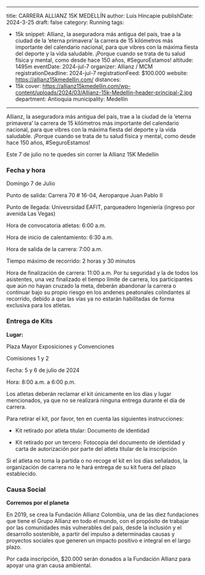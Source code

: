 
---
title: CARRERA ALLIANZ 15K MEDELLÍN
author: Luis Hincapie
publishDate: 2024-3-25
draft: false
category: Running
tags:
  - 15k
snippet: Allianz, la aseguradora más antigua del país, trae a la ciudad de la ‘eterna primavera’ la carrera de 15 kilómetros más importante del calendario nacional, para que vibres con la máxima fiesta del deporte y la vida saludable. ¡Porque cuando se trata de tu salud física y mental, como desde hace 150 años, #SeguroEstamos!
altitude: 1495m
eventDate: 2024-jul-7
organizer: Allianz / MCM
registrationDeadline: 2024-jul-7
registrationFeed: $100.000
website: https://allianz15kmedellin.com/
distances:
  - 15k
cover: https://allianz15kmedellin.com/wp-content/uploads/2024/03/Allianz-15k-Medellin-header-principal-2.jpg
department: Antioquia
municipality: Medellín
---

Allianz, la aseguradora más antigua del país, trae a la ciudad de la ‘eterna primavera’ la carrera de 15 kilómetros más
importante del calendario nacional, para que vibres con la máxima fiesta del deporte y la vida saludable. ¡Porque cuando
se trata de tu salud física y mental, como desde hace 150 años, #SeguroEstamos!

Este 7 de julio no te quedes sin correr la Allianz 15K Medellín

### Fecha y hora

Domingo 7 de Julio

Punto de salida:
Carrera 70 # 16-04, Aeroparque Juan Pablo II

Punto de llegada:
Univesrsidad EAFIT, parqueadero Ingeniería (ingreso por avenida Las Vegas)

Hora de convocatoria atletas: 6:00 a.m.

Hora de inicio de calentamiento: 6:30 a.m.

Hora de salida de la carrera: 7:00 a.m.

Tiempo máximo de recorrido: 2 horas y 30 minutos

Hora de finalización de carrera: 11:00 a.m.
Por tu seguridad y la de todos los asistentes, una vez finalizado el tiempo límite de carrera, los participantes que aún
no hayan cruzado la meta, deberán abandonar la carrera o continuar bajo su propio riesgo en los andenes peatonales
colindantes al recorrido, debido a que las vías ya no estarán habilitadas de forma exclusiva para los atletas.

### Entrega de Kits

**Lugar:**

Plaza Mayor Exposiciones y Convenciones

Comisiones 1 y 2

Fecha: 5 y 6 de julio de 2024

Hora: 8:00 a.m. a 6:00 p.m.

Los atletas deberán reclamar el kit únicamente en los días y lugar mencionados, ya que no se realizará ninguna entrega
durante el día de carrera.

Para retirar el kit, por favor, ten en cuenta las siguientes instrucciones:

* Kit retirado por atleta titular: Documento de identidad

* Kit retirado por un tercero: Fotocopia del documento de identidad y carta de autorización por parte del atleta titular
de la inscripción

Si el atleta no toma la partida o no recoge el kit en los días señalados, la organización de carrera no le hará entrega
de su kit fuera del plazo establecido.

### Causa Social

**Corremos por el planeta**

En 2019, se crea la Fundación Allianz Colombia, una de las diez fundaciones que tiene el Grupo Allianz en todo el mundo,
con el propósito de trabajar por las comunidades más vulnerables del país, desde la inclusión y el desarrollo
sostenible, a partir del impulso a determinadas causas y proyectos sociales que generen un impacto positivo e integral
en el largo plazo.

Por cada inscripción, $20.000 serán donados a la Fundación Allianz para apoyar una gran causa ambiental.
